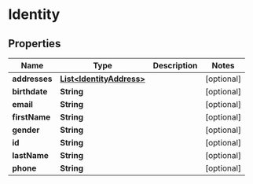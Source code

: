 
# Identity

## Properties
Name | Type | Description | Notes
------------ | ------------- | ------------- | -------------
**addresses** | [**List&lt;IdentityAddress&gt;**](IdentityAddress.md) |  |  [optional]
**birthdate** | **String** |  |  [optional]
**email** | **String** |  |  [optional]
**firstName** | **String** |  |  [optional]
**gender** | **String** |  |  [optional]
**id** | **String** |  |  [optional]
**lastName** | **String** |  |  [optional]
**phone** | **String** |  |  [optional]



